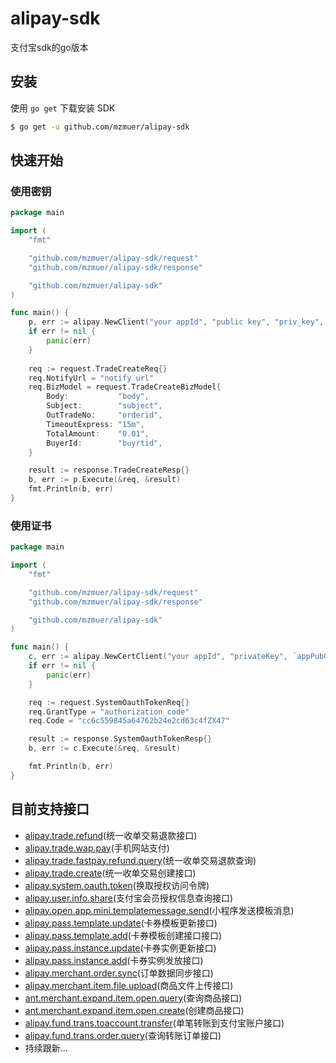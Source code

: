 # alipay-sdk
支付宝sdk的go版本

## 安装
使用 `go get` 下载安装 SDK

```sh
$ go get -u github.com/mzmuer/alipay-sdk
```
## 快速开始

### 使用密钥
```go
package main

import (
	"fmt"

	"github.com/mzmuer/alipay-sdk/request"
	"github.com/mzmuer/alipay-sdk/response"

	"github.com/mzmuer/alipay-sdk"
)

func main() {
	p, err := alipay.NewClient("your appId", "public key", "priv_key", false)
	if err != nil {
		panic(err)
	}
	
	req := request.TradeCreateReq{}
	req.NotifyUrl = "notify url"
	req.BizModel = request.TradeCreateBizModel{
		Body:           "body",
		Subject:        "subject",
		OutTradeNo:     "orderid",
		TimeoutExpress: "15m",
		TotalAmount:    "0.01",
		BuyerId:        "buyrtid",
	}

	result := response.TradeCreateResp{}
	b, err := p.Execute(&req, &result)
	fmt.Println(b, err)
}
```
### 使用证书
```go
package main

import (
	"fmt"

	"github.com/mzmuer/alipay-sdk/request"
	"github.com/mzmuer/alipay-sdk/response"

	"github.com/mzmuer/alipay-sdk"
)

func main() {
	c, err := alipay.NewCertClient("your appId", "privateKey", `appPubCert`, "alipayRootCert", "alipayPubCert", false)
	if err != nil {
		panic(err)
	}

	req := request.SystemOauthTokenReq{}
	req.GrantType = "authorization_code"
	req.Code = "cc6c559845a64762b24e2cd63c4fZX47"

	result := response.SystemOauthTokenResp{}
	b, err := c.Execute(&req, &result)

	fmt.Println(b, err)
}
```

## 目前支持接口
* [alipay.trade.refund](https://docs.open.alipay.com/api_1/alipay.trade.refund)(统一收单交易退款接口)
* [alipay.trade.wap.pay](https://docs.open.alipay.com/api_1/alipay.trade.wap.pay)(手机网站支付)
* [alipay.trade.fastpay.refund.query](https://docs.open.alipay.com/api_1/alipay.trade.fastpay.refund.query)(统一收单交易退款查询)
* [alipay.trade.create](https://docs.open.alipay.com/api_1/alipay.trade.create)(统一收单交易创建接口)
* [alipay.system.oauth.token](https://docs.open.alipay.com/api_9/alipay.system.oauth.token)(换取授权访问令牌)
* [alipay.user.info.share](https://docs.open.alipay.com/api_2/alipay.user.info.share)(支付宝会员授权信息查询接口)
* [alipay.open.app.mini.templatemessage.send](https://docs.open.alipay.com/api_5/alipay.open.app.mini.templatemessage.send)(小程序发送模板消息)
* [alipay.pass.template.update](https://docs.open.alipay.com/api_24/alipay.pass.template.update)(卡券模板更新接口)
* [alipay.pass.template.add](https://docs.open.alipay.com/api_24/alipay.pass.template.add)(卡券模板创建接口接口)
* [alipay.pass.instance.update](https://docs.open.alipay.com/api_24/alipay.pass.instance.update)(卡券实例更新接口)
* [alipay.pass.instance.add](https://docs.open.alipay.com/api_24/alipay.pass.instance.add)(卡券实例发放接口)
* [alipay.merchant.order.sync](https://docs.open.alipay.com/api_4/alipay.merchant.order.sync)(订单数据同步接口)
* [alipay.merchant.item.file.upload](https://docs.open.alipay.com/api_4/alipay.merchant.item.file.upload)(商品文件上传接口)
* [ant.merchant.expand.item.open.query](https://docs.open.alipay.com/api_4/ant.merchant.expand.item.open.query)(查询商品接口)
* [ant.merchant.expand.item.open.create](https://docs.open.alipay.com/api_4/ant.merchant.expand.item.open.create)(创建商品接口)
* [alipay.fund.trans.toaccount.transfer](https://docs.open.alipay.com/api_28/alipay.fund.trans.toaccount.transfer)(单笔转账到支付宝账户接口)
* [alipay.fund.trans.order.query](https://docs.open.alipay.com/api_28/alipay.fund.trans.order.query)(查询转账订单接口)
* 持续跟新...